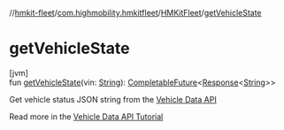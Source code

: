 //[hmkit-fleet](../../../index.md)/[com.highmobility.hmkitfleet](../index.md)/[HMKitFleet](index.md)/[getVehicleState](get-vehicle-state.md)

# getVehicleState

[jvm]\
fun [getVehicleState](get-vehicle-state.md)(vin: [String](https://kotlinlang.org/api/latest/jvm/stdlib/kotlin/-string/index.html)): [CompletableFuture](https://docs.oracle.com/javase/8/docs/api/java/util/concurrent/CompletableFuture.html)&lt;[Response](../../com.highmobility.hmkitfleet.network/-response/index.md)&lt;[String](https://kotlinlang.org/api/latest/jvm/stdlib/kotlin/-string/index.html)&gt;&gt;

Get vehicle status JSON string from the [Vehicle Data API](https://docs.high-mobility.com/api-references/code-references/vehicle-data/reference/v1/)

Read more in the [Vehicle Data API Tutorial](https://docs.high-mobility.com/guides/getting-started/rest/)
